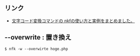 ## リンク

- [文字コード変換コマンドの nkfの使い方と実例をまとめました。](http://takuya-1st.hatenablog.jp/entry/20100511/12735859530)

## --overwrite : 置き換え

~~~
$ nfk -w --overwirte hoge.php
~~~